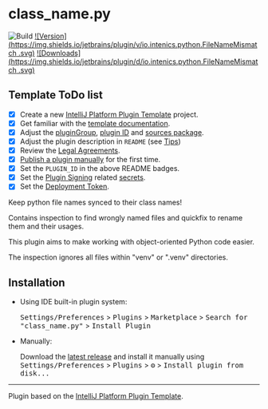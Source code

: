 # class_name.py

![Build](https://github.com/intenics/pycharm-file-names/workflows/Build/badge.svg)
[![Version](https://img.shields.io/jetbrains/plugin/v/io.intenics.python.FileNameMismatch
.svg)](https://plugins.jetbrains.com/plugin/io.intenics.python.FileNameMismatch
)
[![Downloads](https://img.shields.io/jetbrains/plugin/d/io.intenics.python.FileNameMismatch
.svg)](https://plugins.jetbrains.com/plugin/io.intenics.python.FileNameMismatch
)

## Template ToDo list
- [x] Create a new [IntelliJ Platform Plugin Template][template] project.
- [x] Get familiar with the [template documentation][template].
- [x] Adjust the [pluginGroup](./gradle.properties), [plugin ID](./src/main/resources/META-INF/plugin.xml) and [sources package](./src/main/kotlin).
- [x] Adjust the plugin description in `README` (see [Tips][docs:plugin-description])
- [x] Review the [Legal Agreements](https://plugins.jetbrains.com/docs/marketplace/legal-agreements.html?from=IJPluginTemplate).
- [x] [Publish a plugin manually](https://plugins.jetbrains.com/docs/intellij/publishing-plugin.html?from=IJPluginTemplate) for the first time.
- [x] Set the `PLUGIN_ID` in the above README badges.
- [x] Set the [Plugin Signing](https://plugins.jetbrains.com/docs/intellij/plugin-signing.html?from=IJPluginTemplate) related [secrets](https://github.com/JetBrains/intellij-platform-plugin-template#environment-variables).
- [x] Set the [Deployment Token](https://plugins.jetbrains.com/docs/marketplace/plugin-upload.html?from=IJPluginTemplate).

<!-- Plugin description -->
Keep python file names synced to their class names!

Contains inspection to find wrongly named files and quickfix to rename them and their usages.

This plugin aims to make working with object-oriented Python code easier.

The inspection ignores all files within "venv" or ".venv" directories.

<!-- Plugin description end -->

## Installation

- Using IDE built-in plugin system:
  
  <kbd>Settings/Preferences</kbd> > <kbd>Plugins</kbd> > <kbd>Marketplace</kbd> > <kbd>Search for "class_name.py"</kbd> >
  <kbd>Install Plugin</kbd>
  
- Manually:

  Download the [latest release](https://github.com/intenics/pycharm-file-names/releases/latest) and install it manually using
  <kbd>Settings/Preferences</kbd> > <kbd>Plugins</kbd> > <kbd>⚙️</kbd> > <kbd>Install plugin from disk...</kbd>


---
Plugin based on the [IntelliJ Platform Plugin Template][template].

[template]: https://github.com/JetBrains/intellij-platform-plugin-template
[docs:plugin-description]: https://plugins.jetbrains.com/docs/intellij/plugin-user-experience.html#plugin-description-and-presentation